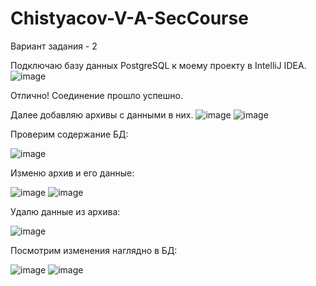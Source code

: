 # Chistyacov-V-A-SecCourse
Вариант задания - 2

Подключаю базу данных PostgreSQL к моему проекту в IntelliJ IDEA.
![image](https://github.com/INTERFEJS/Chistyacov-V-A-SecCourse/assets/96393162/73d6b923-87f2-4886-b565-50a2a6557911)

Отлично! Соединение прошло успешно.

Далее добавляю архивы с данными в них.
![image](https://github.com/INTERFEJS/Chistyacov-V-A-SecCourse/assets/96393162/b8245b5b-6d30-41f2-b8c0-d29ccf4bc3cf)
![image](https://github.com/INTERFEJS/Chistyacov-V-A-SecCourse/assets/96393162/eff90288-27af-4cb6-8be4-d64f1be4ee38)

Проверим содержание БД:

![image](https://github.com/INTERFEJS/Chistyacov-V-A-SecCourse/assets/96393162/65fe2c2f-3d07-403c-ab67-14c10790f117)

Изменю архив и его данные:

![image](https://github.com/INTERFEJS/Chistyacov-V-A-SecCourse/assets/96393162/6e03bb5e-626e-4191-8971-ae8d58884e09)
![image](https://github.com/INTERFEJS/Chistyacov-V-A-SecCourse/assets/96393162/4c01f058-605c-43b1-8117-c75e985402f3)

Удалю данные из архива:

![image](https://github.com/INTERFEJS/Chistyacov-V-A-SecCourse/assets/96393162/2498188c-61d5-4b35-811b-81c1756e93b1)

Посмотрим изменения наглядно в БД:

![image](https://github.com/INTERFEJS/Chistyacov-V-A-SecCourse/assets/96393162/94ebc7bd-3fce-4724-8644-063d1afd71bf)
![image](https://github.com/INTERFEJS/Chistyacov-V-A-SecCourse/assets/96393162/21b49dae-559c-4db3-b750-900e1f3e39ab)
